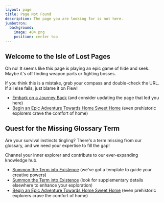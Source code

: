 ```yaml
---
layout: page
title: Page Not Found
description: The page you are looking for is not here.
jumbotron:
  background:
    image: 404.png
    position: center top
---
```


<div id="standard-404">
    <h2 id="missing-glossary-term">Welcome to the Isle of Lost Pages</h2>
    <p>Oh no! It seems like this page is playing an epic game of hide and seek. Maybe it's off finding weapon parts or fighting bosses.</p> 
    <p>If you think this is a mistake, grab your compass and double-check the URL. If all else fails, just blame it on Flew!</p>
    <ul class="list-disc">
        <li><a href="javascript:history.go(-1)">Embark on a Journey Back</a> (and consider updating the page that led you here)</li>
        <li><a href="{{ site.baseurl }}/">Begin an Epic Adventure Towards Home Sweet Home</a> (even prehistoric explorers crave the comfort of home)</li>
    </ul>
</div>

<div id="glossary-404" class="hidden">
    <h2 id="missing-glossary-term">Quest for the Missing Glossary Term</h2>
    <p>Are your survival instincts tingling? There's a term missing from our glossary, and we need your expertise to fill the gap!</p>
    <p>Channel your inner explorer and contribute to our ever-expanding knowledge hub.</p>
    <ul class="list-disc">
        <li><a id="glossary-404-term-link" href="#">Summon the Term into Existence</a> (we've got a template to guide your creative powers)</li>
        <li><a id="glossary-404-google-link" href="#">Summon the Term into Existence</a> (look for supplementary details elsewhere to enhance your exploration)</li>
        <li><a href="{{ site.baseurl }}/">Begin an Epic Adventure Towards Home Sweet Home</a> (even prehistoric explorers crave the comfort of home)</li>
    </ul>
</div>

<script>
    /** try to get the glossary term from the url */
    const termFromUrl = document.location.href.match(/\/glossary\/([^/?&#\.]+)/)?.[1] || null;

    if (termFromUrl) {
        /** hide standard-404 and show glossary-404 */
        document.getElementById('standard-404').classList.add('hidden');
        document.getElementById('glossary-404').classList.remove('hidden');

        /** build the template */
        const baseUrl = 'https://github.com/{{site.repository}}/';
        const imageUrl = baseUrl + 'upload/main/docs/assets/img/terms/';
        const title = termFromUrl.replace(/(?:^|-)\w/g, match => match.toUpperCase()).replace(/-/g, ' ');
        const contents = '---\n'
            + '# How to Create a Term \n'
            + '# \n'
            + '# Simply create the front-matter and content for this term using the template below. \n'
            + '# The front-matter is is this YAML formatted part between the "---".  It acts as a database row for this term. \n'
            + '# See https://jekyllrb.com/docs/front-matter/ for more information. \n'
            + '# \n'
            + '# Everything after the front-matter is content in markdown format. \n'
            + '# See https://docs.github.com/en/get-started/writing-on-github/getting-started-with-writing-and-formatting-on-github/basic-writing-and-formatting-syntax for more information. \n'
            + '\n'
            + '# Please remove the comments (all of the # and everything after them) as well as attributes that are not required for this term \n'
            + '\n'
            + '# check the title as it was generated from the URL, so may be missing characters like "+" \n'
            + 'title: ' + title + '\n'
            + '# hunt down or craft an image, then upload to ' + imageUrl + '\n'
            + 'image: ' + termFromUrl + '.png\n'
            + 'description: TODO         # try to get the in-game description of the item, otherwise make something up \n'
            + 'category: TODO            # PLEASE SELECT ONE; Resource, Structure, Tool, Weapon, Armor' + '\n'
            + 'mod: TODO                 # PLEASE SELECT ONE; Base, Spitfire Armory, Ark Eternal, Primal Fear, Awesome Teleporters, Other? see modpack \n'
            + 'wiki_links:               # links to mod wikis \n'
            + '  - title:                # link1: title of the wiki page \n'
            + '    url:                  # link1: full url to the wiki page \n'
            + '  - title:                # link2 \n'
            + '    url:                  # link2 \n'
            + 'dropped_by: [TODO]        # creatures that drop this, if it\'s a dropped item (separate multiple with a comma, eg [Dung Beetle,Trilobite]) \n'
            + 'recipes:                  # recipes to craft this, if it\'s a craftable item \n'
            + '  - structures: [TODO]    # recipe1: structures this recipe can be crafted by (separate multiple with a comma, eg [Fabricator, Tek Replicator]) \n' 
            + '    ingredients:          # recipe1: list of ingredients \n'
            + '      - names: [TODO]     # recipe1: ingredient1: names of the ingredient (separate multiple with a comma, eg [Chitin,Keratin]) \n'
            + '        quantity: 0       # recipe1: ingredient1: quantity of ingredient required \n'
            + '      - names: [TODO]     # recipe1: ingredient2 \n' 
            + '        quantity: 0       # recipe1: ingredient2 \n'
            + '  - structures: [TODO]    # recipe2 \n' 
            + '    ingredients:          # recipe2 \n'
            + '      - names: [TODO]     # recipe2 \n'
            + '        quantity: 0       # recipe2 \n'
            + '      - names: [TODO]     # recipe2 \n' 
            + '        quantity: 0       # recipe2 \n'
            + '---\n'
            + '\n'
            + '## My Subheading\n'
            + '\n'
            + 'Add markdown here which will appear in the body content.\n'
            + '\n'
            + '1. ordered lists \n'
            + '  1. a sub item \n'
            + '1. another item \n'
            + '\n'
            + '- unordered lists \n'
            + '  - sub item \n'
            + '- another item \n'
            + '\n'
            + 'format text as *italic*, **bold**, ~~strikethrough~~, `code`, [link](https://google.com/) \n'
            + '\n'
            + '```\n'
            + 'multline\n'
            + 'code block\n'
            + '```\n'
            + '\n'
            + '> Text that is a quote\n'
            + '\n';
        const termUrl = baseUrl + 'new/main/docs/_terms/?filename=' + termFromUrl + '.md' + '&value=' + encodeURIComponent(contents);

        /** populate the link */
        const termLink = document.getElementById('glossary-404-term-link');
        termLink.setAttribute('href', termUrl);
        termLink.innerHTML = 'Create Term: "' + title + '" in <code>' + termFromUrl + '.md</code>';

        const googleLink = document.getElementById('glossary-404-google-link');
        googleLink.setAttribute('href', 'https://www.google.com/search?q=' + encodeURIComponent('Ark Survival Evolved ' + title));
        googleLink.innerHTML = 'Google Search: "' + title + '"';
    }
</script>
